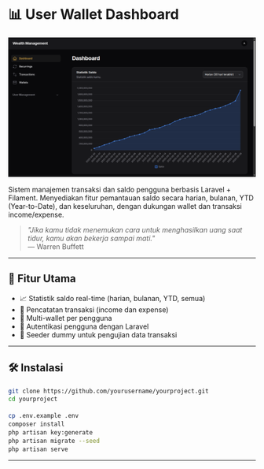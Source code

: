 # 📊 User Wallet Dashboard

![Preview](./.github/assets/thumb.png)

Sistem manajemen transaksi dan saldo pengguna berbasis Laravel + Filament. Menyediakan fitur pemantauan saldo secara harian, bulanan, YTD (Year-to-Date), dan keseluruhan, dengan dukungan wallet dan transaksi income/expense.

> *"Jika kamu tidak menemukan cara untuk menghasilkan uang saat tidur, kamu akan bekerja sampai mati."*  
> — Warren Buffett

---

## 🚀 Fitur Utama

- 📈 Statistik saldo real-time (harian, bulanan, YTD, semua)
- 🧾 Pencatatan transaksi (income dan expense)
- 👛 Multi-wallet per pengguna
- 🔐 Autentikasi pengguna dengan Laravel
- 🧪 Seeder dummy untuk pengujian data transaksi

---

## 🛠️ Instalasi

```bash
git clone https://github.com/yourusername/yourproject.git
cd yourproject

cp .env.example .env
composer install
php artisan key:generate
php artisan migrate --seed
php artisan serve
```

---